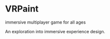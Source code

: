 # VRPaint
immersive multiplayer game for all ages

An exploration into immersive experience design.

